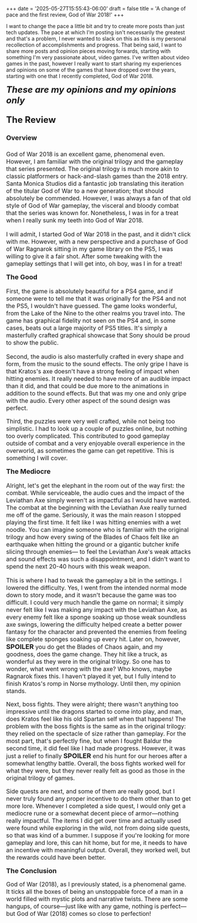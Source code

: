 +++
date = '2025-05-27T15:55:43-06:00'
draft = false
title = 'A change of pace and the first review, God of War 2018!'
+++

I want to change the pace a little bit and try to create more posts than just tech updates. The pace at which I'm posting isn't necessarily the greatest and that's a problem, I never wanted to slack on this as this is my personal recollection of accomplishments and progress. That being said, I want to share more posts and opinion pieces moving forwards, starting with something I'm very passionate about, video games. I've written about video games in the past, however I really want to start sharing my experiences and opinions on some of the games that have dropped over the years, starting with one that I recently completed, God of War 2018.

<font size='5'>***These are my opinions and my opinions only***

<font size='5'>**The Review**


<font size='4'>**Overview**

 <font size='3'>God of War 2018 is an excellent game, phenomenal even. However, I am familiar with the original trilogy and the gameplay that series presented. The original trilogy is much more akin to classic platformers or hack-and-slash games than the 2018 entry. Santa Monica Studios did a fantastic job translating this iteration of the titular God of War to a new generation; that should absolutely be commended. However, I was always a fan of that old style of God of War gameplay, the visceral and bloody combat that the series was known for. Nonetheless, I was in for a treat when I really sunk my teeth into God of War 2018.

I will admit, I started God of War 2018 in the past, and it didn't click with me. However, with a new perspective and a purchase of God of War Ragnarok sitting in my game library on the PS5, I was willing to give it a fair shot. After some tweaking with the gameplay settings that I will get into, oh boy, was I in for a treat!

<font size='4'>**The Good**

<font size='3'>First, the game is absolutely beautiful for a PS4 game, and if someone were to tell me that it was originally for the PS4 and not the PS5, I wouldn't have guessed. The game looks wonderful, from the Lake of the Nine to the other realms you travel into. The game has graphical fidelity not seen on the PS4 and, in some cases, beats out a large majority of PS5 titles. It's simply a masterfully crafted graphical showcase that Sony should be proud to show the public.

Second, the audio is also masterfully crafted in every shape and form, from the music to the sound effects. The only gripe I have is that Kratos's axe doesn't have a strong feeling of impact when hitting enemies. It really needed to have more of an audible impact than it did, and that could be due more to the animations in addition to the sound effects. But that was my one and only gripe with the audio. Every other aspect of the sound design was perfect.

Third, the puzzles were very well crafted, while not being too simplistic. I had to look up a couple of puzzles online, but nothing too overly complicated. This contributed to good gameplay outside of combat and a very enjoyable overall experience in the overworld, as sometimes the game can get repetitive. This is something I will cover.

<font size='4'>**The Mediocre**

<font size='3'>Alright, let's get the elephant in the room out of the way first: the combat. While serviceable, the audio cues and the impact of the Leviathan Axe simply weren't as impactful as I would have wanted. The combat at the beginning with the Leviathan Axe really turned me off of the game. Seriously, it was the main reason I stopped playing the first time. It felt like I was hitting enemies with a wet noodle. You can imagine someone who is familiar with the original trilogy and how every swing of the Blades of Chaos felt like an earthquake when hitting the ground or a gigantic butcher knife slicing through enemies— to feel the Leviathan Axe's weak attacks and sound effects was such a disappointment, and I didn't want to spend the next 20-40 hours with this weak weapon. 

This is where I had to tweak the gameplay a bit in the settings. I lowered the difficulty. Yes, I went from the intended normal mode down to story mode, and it wasn't because the game was too difficult. I could very much handle the game on normal; it simply never felt like I was making any impact with the Leviathan Axe, as every enemy felt like a sponge soaking up those weak soundless axe swings, lowering the difficulty helped create a better power fantasy for the character and prevented the enemies from feeling like complete sponges soaking up every hit. Later on, however, <font size='4'>**SPOILER**</font> <font size='3'>you do get the Blades of Chaos again, and my goodness, does the game change. They hit like a truck, as wonderful as they were in the original trilogy. So one has to wonder, what went wrong with the axe? Who knows, maybe Ragnarok fixes this. I haven't played it yet, but I fully intend to finish Kratos's romp in Norse mythology. Until then, my opinion stands.

Next, boss fights. They were alright; there wasn't anything too impressive until the dragons started to come into play, and man, does Kratos feel like his old Spartan self when that happens! The problem with the boss fights is the same as in the original trilogy: they relied on the spectacle of size rather than gameplay. For the most part, that's perfectly fine, but when I fought Baldur the second time, it did feel like I had made progress. However, it was just a relief to finally <font size='4'>**SPOILER**</font> <font size='3'>end his hunt for our heroes after a somewhat lengthy battle. Overall, the boss fights worked well for what they were, but they never really felt as good as those in the original trilogy of games.

Side quests are next, and some of them are really good, but I never truly found any proper incentive to do them other than to get more lore. Whenever I completed a side quest, I would only get a mediocre rune or a somewhat decent piece of armor—nothing really impactful. The items I did get over time and actually used were found while exploring in the wild, not from doing side quests, so that was kind of a bummer. I suppose if you're looking for more gameplay and lore, this can hit home, but for me, it needs to have an incentive with meaningful output. Overall, they worked well, but the rewards could have been better.

<font size='4'>**The Conclusion**<br></font>

<font size='3'>God of War (2018), as I previously stated, is a phenomenal game. It ticks all the boxes of being an unstoppable force of a man in a world filled with mystic plots and narrative twists. There are some hangups, of course—just like with any game, nothing is perfect—but God of War (2018) comes so close to perfection!</font>